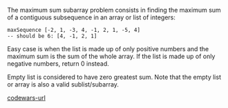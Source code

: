 The maximum sum subarray problem consists in finding the maximum sum of a contiguous subsequence in an array or list of integers:
```
maxSequence [-2, 1, -3, 4, -1, 2, 1, -5, 4]
-- should be 6: [4, -1, 2, 1]
```

Easy case is when the list is made up of only positive numbers and the maximum sum is the sum of the whole array. If the list is made up of only negative numbers, return 0 instead.

Empty list is considered to have zero greatest sum. Note that the empty list or array is also a valid sublist/subarray.

[codewars-url](https://www.codewars.com/kata/54521e9ec8e60bc4de000d6c/go)